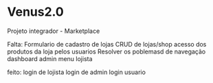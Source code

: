 # Venus2.0
Projeto integrador - Marketplace


Falta:
Formulario de cadastro de lojas
CRUD de lojas/shop
acesso dos produtos da loja pelos usuarios
Resolver os poblemasd de navegação
dashboard admin
menu lojista

feito:
login de lojista
login de admin
login usuario


